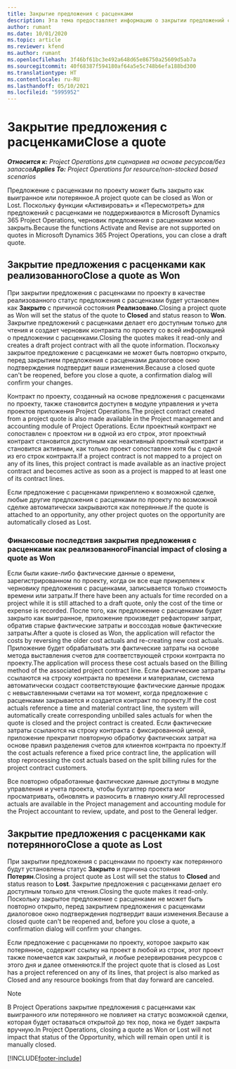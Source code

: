 ```yaml
---
title: Закрытие предложения с расценками
description: Эта тема предоставляет информацию о закрытии предложений с расценками в Project Operations.
author: rumant
ms.date: 10/01/2020
ms.topic: article
ms.reviewer: kfend
ms.author: rumant
ms.openlocfilehash: 3f46bf61bc3e492a648d65e86750a25609d5ab7a
ms.sourcegitcommit: 40f68387f594180af64a5e5c748b6efa188bd300
ms.translationtype: HT
ms.contentlocale: ru-RU
ms.lasthandoff: 05/10/2021
ms.locfileid: "5995952"
---
```

# <a name="close-a-quote"></a><span data-ttu-id="11d47-103">Закрытие предложения с расценками</span><span class="sxs-lookup"><span data-stu-id="11d47-103">Close a quote</span></span>

<span data-ttu-id="11d47-104">_**Относится к:** Project Operations для сценариев на основе ресурсов/без запасов_</span><span class="sxs-lookup"><span data-stu-id="11d47-104">_**Applies To:** Project Operations for resource/non-stocked based scenarios_</span></span>

<span data-ttu-id="11d47-105">Предложение с расценками по проекту может быть закрыто как выигранное или потерянное.</span><span class="sxs-lookup"><span data-stu-id="11d47-105">A project quote can be closed as Won or Lost.</span></span> <span data-ttu-id="11d47-106">Поскольку функции «Активировать» и «Пересмотреть» для предложений с расценками не поддерживаются в Microsoft Dynamics 365 Project Operations, черновик предложения с расценками можно закрыть.</span><span class="sxs-lookup"><span data-stu-id="11d47-106">Because the functions Activate and Revise are not supported on quotes in Microsoft Dynamics 365 Project Operations, you can close a draft quote.</span></span>

## <a name="close-a-quote-as-won"></a><span data-ttu-id="11d47-107">Закрытие предложения с расценками как реализованного</span><span class="sxs-lookup"><span data-stu-id="11d47-107">Close a quote as Won</span></span>

<span data-ttu-id="11d47-108">При закрытии предложения с расценками по проекту в качестве реализованного статус предложения с расценками будет установлен как **Закрыто** с причиной состояния **Реализовано**.</span><span class="sxs-lookup"><span data-stu-id="11d47-108">Closing a project quote as Won will set the status of the quote to **Closed** and status reason to **Won**.</span></span> <span data-ttu-id="11d47-109">Закрытие предложений с расценками делает его доступным только для чтения и создает черновик контракта по проекту со всей информацией о предложении с расценками.</span><span class="sxs-lookup"><span data-stu-id="11d47-109">Closing the quotes makes it read-only and creates a draft project contract with all the quote information.</span></span> <span data-ttu-id="11d47-110">Поскольку закрытое предложение с расценками не может быть повторно открыто, перед закрытием предложения с расценками диалоговое окно подтверждения подтвердит ваши изменения.</span><span class="sxs-lookup"><span data-stu-id="11d47-110">Because a closed quote can't be reopened, before you close a quote, a confirmation dialog will confirm your changes.</span></span>

<span data-ttu-id="11d47-111">Контракт по проекту, созданный на основе предложения с расценками по проекту, также становится доступен в модуле управления и учета проектов приложения Project Operations.</span><span class="sxs-lookup"><span data-stu-id="11d47-111">The project contract created from a project quote is also made available in the Project management and accounting module of Project Operations.</span></span> <span data-ttu-id="11d47-112">Если проектный контракт не сопоставлен с проектом ни в одной из его строк, этот проектный контракт становится доступным как неактивный проектный контракт и становится активным, как только проект сопоставлен хотя бы с одной из его строк контракта.</span><span class="sxs-lookup"><span data-stu-id="11d47-112">If a project contract is not mapped to a project on any of its lines, this project contract is made available as an inactive project contract and becomes active as soon as a project is mapped to at least one of its contract lines.</span></span>

<span data-ttu-id="11d47-113">Если предложение с расценками прикреплено к возможной сделке, любые другие предложения с расценками по проекту по возможной сделке автоматически закрываются как потерянные.</span><span class="sxs-lookup"><span data-stu-id="11d47-113">If the quote is attached to an opportunity, any other project quotes on the opportunity are automatically closed as Lost.</span></span>

### <a name="financial-impact-of-closing-a-quote-as-won"></a><span data-ttu-id="11d47-114">Финансовые последствия закрытия предложения с расценками как реализованного</span><span class="sxs-lookup"><span data-stu-id="11d47-114">Financial impact of closing a quote as Won</span></span>

<span data-ttu-id="11d47-115">Если были какие-либо фактические данные о времени, зарегистрированном по проекту, когда он все еще прикреплен к черновику предложения с расценками, записывается только стоимость времени или затраты.</span><span class="sxs-lookup"><span data-stu-id="11d47-115">If there have been any actuals for time recorded on a project while it is still attached to a draft quote, only the cost of the time or expense is recorded.</span></span> <span data-ttu-id="11d47-116">После того, как предложение с расценками будет закрыто как выигранное, приложение произведет рефакторинг затрат, обратив старые фактические затраты и воссоздав новые фактические затраты.</span><span class="sxs-lookup"><span data-stu-id="11d47-116">After a quote is closed as Won, the application will refactor the costs by reversing the older cost actuals and re-creating new cost actuals.</span></span> <span data-ttu-id="11d47-117">Приложение будет обрабатывать эти фактические затраты на основе метода выставления счетов для соответствующей строки контракта по проекту.</span><span class="sxs-lookup"><span data-stu-id="11d47-117">The application will process these cost actuals based on the Billing method of the associated project contract line.</span></span> <span data-ttu-id="11d47-118">Если фактические затраты ссылаются на строку контракта по времени и материалам, система автоматически создаст соответствующие фактические данные продаж с невыставленными счетами на тот момент, когда предложение с расценками закрывается и создается контракт по проекту.</span><span class="sxs-lookup"><span data-stu-id="11d47-118">If the cost actuals reference a time and material contract line, the system will automatically create corresponding unbilled sales actuals for when the quote is closed and the project contract is created.</span></span> <span data-ttu-id="11d47-119">Если фактические затраты ссылаются на строку контракта с фиксированной ценой, приложение прекратит повторную обработку фактических затрат на основе правил разделения счетов для клиентов контракта по проекту.</span><span class="sxs-lookup"><span data-stu-id="11d47-119">If the cost actuals reference a fixed price contract line, the application will stop reprocessing the cost actuals based on the split billing rules for the project contract customers.</span></span>

<span data-ttu-id="11d47-120">Все повторно обработанные фактические данные доступны в модуле управления и учета проекта, чтобы бухгалтер проекта мог просматривать, обновлять и разносить в главную книгу.</span><span class="sxs-lookup"><span data-stu-id="11d47-120">All reprocessed actuals are available in the Project management and accounting module for the Project accountant to review, update, and post to the General ledger.</span></span> 

## <a name="close-a-quote-as-lost"></a><span data-ttu-id="11d47-121">Закрытие предложения с расценками как потерянного</span><span class="sxs-lookup"><span data-stu-id="11d47-121">Close a quote as Lost</span></span>

<span data-ttu-id="11d47-122">При закрытии предложения с расценками по проекту как потерянного будут установлены статус **Закрыто** и причина состояния **Потерян**.</span><span class="sxs-lookup"><span data-stu-id="11d47-122">Closing a project quote as Lost will set the status to **Closed** and status reason to **Lost**.</span></span> <span data-ttu-id="11d47-123">Закрытие предложения с расценками делает его доступным только для чтения.</span><span class="sxs-lookup"><span data-stu-id="11d47-123">Closing the quote makes it read-only.</span></span> <span data-ttu-id="11d47-124">Поскольку закрытое предложение с расценками не может быть повторно открыто, перед закрытием предложения с расценками диалоговое окно подтверждения подтвердит ваши изменения.</span><span class="sxs-lookup"><span data-stu-id="11d47-124">Because a closed quote can't be reopened and, before you close a quote, a confirmation dialog will confirm your changes.</span></span>

<span data-ttu-id="11d47-125">Если предложение с расценками по проекту, которое закрыто как потерянное, содержит ссылку на проект в любой из строк, этот проект также помечается как закрытый, и любые резервирования ресурсов с этого дня и далее отменяются.</span><span class="sxs-lookup"><span data-stu-id="11d47-125">If the project quote that is closed as Lost has a project referenced on any of its lines, that project is also marked as Closed and any resource bookings from that day forward are canceled.</span></span>

> [!NOTE]
> <span data-ttu-id="11d47-126">В Project Operations закрытие предложения с расценками как выигранного или потерянного не повлияет на статус возможной сделки, которая будет оставаться открытой до тех пор, пока не будет закрыта вручную.</span><span class="sxs-lookup"><span data-stu-id="11d47-126">In Project Operations, closing a quote as Won or Lost will not impact that status of the Opportunity, which will remain open until it is manually closed.</span></span>


[!INCLUDE[footer-include](../includes/footer-banner.md)]